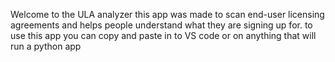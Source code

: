 Welcome to the ULA analyzer this app
was made to scan
end-user licensing agreements 
and helps people understand
what they are signing up for.
to use this app you can copy
and paste in to VS code or on
anything that will run a
python app
